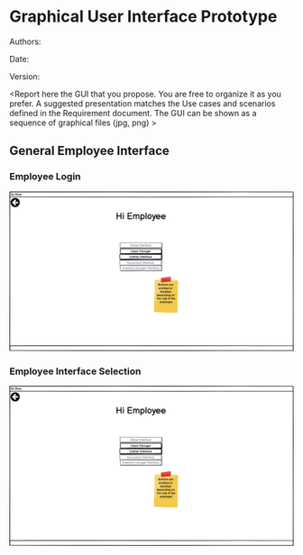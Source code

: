 # Graphical User Interface Prototype  

Authors:

Date:

Version:

\<Report here the GUI that you propose. You are free to organize it as you prefer. A suggested presentation matches the Use cases and scenarios defined in the Requirement document. The GUI can be shown as a sequence of graphical files (jpg, png)  >
## General Employee Interface
### Employee Login
![LoginEmployee.png](Deliverables/GUIpngs/GenericEmployee.png)
### Employee Interface Selection
![GenericEmployee.png](./GUIpngs/GenericEmployee.png)

